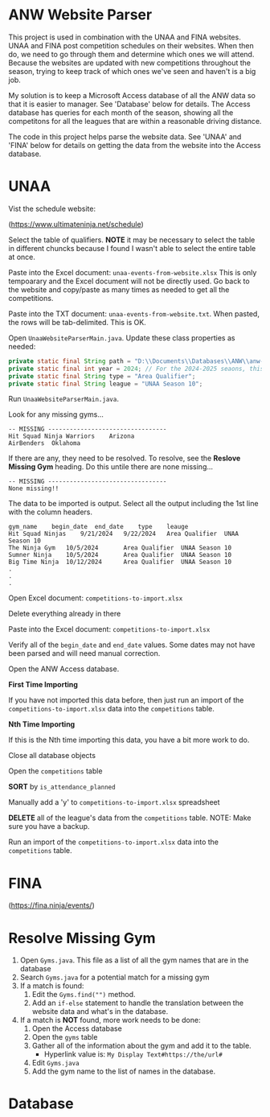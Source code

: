 
# ANW Website Parser

This project is used in combination with the UNAA and FINA websites.
UNAA and FINA post competition schedules on their websites. When then do, we 
need to go through them and determine which ones we will attend. Because the
websites are updated with new competitions throughout the season, trying to
keep track of which ones we've seen and haven't is a big job.

My solution is to keep a Microsoft Access database of all the ANW data so that
it is easier to manager. See 'Database' below for details. The Access database
has queries for each month of the season, showing all the competitons for all
the leagues that are within a reasonable driving distance.

The code in this project helps parse the website data. See 'UNAA' and 'FINA'
below for details on getting the data from the website into the Access database. 

# UNAA

Vist the schedule website:

(https://www.ultimateninja.net/schedule)

Select the table of qualifiers. **NOTE** it may be necessary to select the 
table in different chuncks because I found I wasn't able to select the entire
table at once.

Paste into the Excel document: `unaa-events-from-website.xlsx` This is only 
tempoarary and the Excel document will not be directly used. Go back to the
website and copy/paste as many times as needed to get all the competitions.

Paste into the TXT document: `unaa-events-from-website.txt`. When pasted,
the rows will be tab-delimited. This is OK.

Open `UnaaWebsiteParserMain.java`. Update these class properties as needed:

```java
private static final String path = "D:\\Documents\\Databases\\ANW\\anw-website-parser\\unaa-events-from-website.txt";
private static final int year = 2024; // For the 2024-2025 seaons, this value is 2024
private static final String type = "Area Qualifier";
private static final String league = "UNAA Season 10";
```

Run `UnaaWebsiteParserMain.java`.

Look for any missing gyms...

```text
-- MISSING ---------------------------------
Hit Squad Ninja Warriors	Arizona
AirBenders	Oklahoma
```

If there are any, they need to be resolved. To resolve, see the 
**Reslove Missing Gym** heading. Do this untile there are none missing...

```text
-- MISSING ---------------------------------
None missing!!
```

The data to be imported is output. Select all the output including the 1st
line with the column headers.

```text
gym_name	begin_date	end_date	type	leauge
Hit Squad Ninjas	9/21/2024	9/22/2024	Area Qualifier	UNAA Season 10
The Ninja Gym	10/5/2024		Area Qualifier	UNAA Season 10
Sumner Ninja	10/5/2024		Area Qualifier	UNAA Season 10
Big Time Ninja	10/12/2024		Area Qualifier	UNAA Season 10
.
.
.
```


Open Excel document: `competitions-to-import.xlsx`

Delete everything already in there

Paste into the Excel document: `competitions-to-import.xlsx`

Verify all of the `begin_date` and `end_date` values. Some dates may not
have been parsed and will need manual correction.

Open the ANW Access database.

**First Time Importing**

If you have not imported this data before, then just run an import of the
`competitions-to-import.xlsx` data into the `competitions` table.

**Nth Time Importing**

If this is the Nth time importing this data, you have a bit more work to do.

Close all database objects

Open the `competitions` table

**SORT** by `is_attendance_planned` 

Manually add a 'y' to `competitions-to-import.xlsx` spreadsheet

**DELETE** all of the league's data from the `competitions` table. NOTE: Make 
sure you have a backup.

Run an import of the
`competitions-to-import.xlsx` data into the `competitions` table.

# FINA

(https://fina.ninja/events/)

# Resolve Missing Gym

1. Open `Gyms.java`. This file as a list of all the gym names that are in the database
1. Search `Gyms.java` for a potential match for a missing gym
1. If a match is found: 
    1. Edit the `Gyms.find("")` method. 
    1. Add an `if-else` statement to handle the translation between the website data and what's in the database.
1. If a match is **NOT** found, more work needs to be done:
    1. Open the Access database
    1. Open the `gyms` table
    1. Gather all of the information about the gym and add it to the table.
        - Hyperlink value is: `My Display Text#https://the/url#`
    1. Edit `Gyms.java`
    1. Add the gym name to the list of names in the database.



# Database

